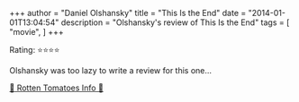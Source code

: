 +++
author = "Daniel Olshansky"
title = "This Is the End"
date = "2014-01-01T13:04:54"
description = "Olshansky's review of This Is the End"
tags = [
    "movie",
]
+++

Rating: ⭐⭐⭐⭐

Olshansky was too lazy to write a review for this one...

[🍅 Rotten Tomatoes Info 🍅](https://www.rottentomatoes.com//m/this_is_the_end)